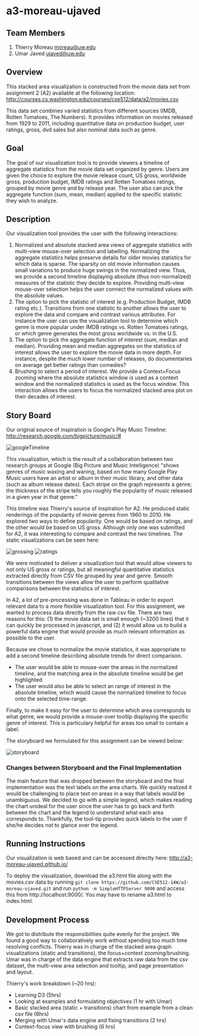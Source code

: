 a3-moreau-ujaved
===============

## Team Members

1. Thierry Moreau moreau@uw.edu
2. Umar Javed ujaved@uw.edu

## Overview

This stacked area visualization is constructed from the movie data set from assignment 2 (A2) available at the following location: http://courses.cs.washington.edu/courses/cse512/data/a2/movies.csv 

This data set combines varied statistics from different sources (IMDB, Rotten Tomatoes, The Numbers). It provides information on movies released from 1929 to 2011, including quantitative data on production budget, user ratings, gross, dvd sales but also nominal data such as genre. 

## Goal

The goal of our visualization tool is to provide viewers a timeline of aggregate statistics from the movie data set organized by genre. Users are given the choice to explore the movie release count, US gross, worldwide gross, production budget, IMDB ratings and Rotten Tomatoes ratings, grouped by movie genre and by release year. The user also can pick the aggregate function (sum, mean, median) applied to the specific statistic they wish to analyze. 

## Description

Our visualization tool provides the user with the following interactions:

1. Normalized and absolute stacked area views of aggregate statistics with multi-view mouse-over selection and labelling.  Normalizing the aggregate statistics helps preserve details for older movies statistics for which data is sparse. The sparsity on old movie information causes small variations to produce huge swings in the normalized view. Thus, we provide a second timeline displaying absolute (thus non-normalized) measures of the statistic they decide to explore. Providing multi-view mouse-over selection helps the user connect the normalized values with the absolute values.
2. The option to pick the statistic of interest (e.g. Production Budget, IMDB rating etc.). Transitions from one statistic to another allows the user to explore the data and compare and contrast various attributes. For instance the user can use the visualization tool to determine which genre is more popular under IMDB ratings vs. Rotten Tomatoes ratings, or which genre generates the most gross worldwide vs. in the U.S.
3. The option to pick the aggregate function of interest (sum, median and median). Providing mean and median aggregates on the statistics of interest allows the user to explore the movie data in more depth. For instance, despite the much lower number of releases, do documentaries on average get better ratings than comedies?
4. Brushing to select a period of interest. We provide a Context+Focus zooming where the absolute statistics window is used as a context window and the normalized statistics is used as the focus window. This interaction allows the users to focus the normalized stacked area plot on their decades of interest.


## Story Board

Our original source of inspiration is Google's Play Music Timeline: http://research.google.com/bigpicture/music/#

![googleTimeline](https://raw.github.com/CSE512-14W/a3-moreau-ujaved/master/figs/google_play_timeline.png)

This visualization, which is the result of a collaboration between two research groups at Google (Big Picture and Music Intelligence) "shows genres of music waxing and waning, based on how many Google Play Music users have an artist or album in their music library, and other data (such as album release dates). Each stripe on the graph represents a genre; the thickness of the stripe tells you roughly the popularity of music released in a given year in that genre."

This timeline was Thierry's source of inspiration for A2. He produced static renderings of the popularity of movie genres from 1960 to 2010. He explored two ways to define popularity. One would be based on ratings, and the other would be based on US gross. Although only one was submitted for A2, it was interesting to compare and contrast the two timelines. The static visualizations can be seen here: 

![grossing](https://raw.github.com/CSE512-14W/a3-moreau-ujaved/master/figs/A2-grossing.png) 
![ratings](https://raw.github.com/CSE512-14W/a3-moreau-ujaved/master/figs/A2-ratings.png)

We were motivated to deliver a visualization tool that would allow viewers to not only US gross or ratings, but all meaningful quantitative statistics extracted directly from CSV file grouped by year and genre. Smooth transitions between the views allow the user to perform qualitative comparisons between the statistics of interest. 

In A2, a lot of pre-processing was done in Tableau in order to export relevant data to a more flexible visualization tool. For this assignment, we wanted to process data directly from the raw csv file. There are two reasons for this: (1) the movie data set is small enough (~3200 lines) that it can quickly be processed in javascript, and (2) it would allow us to build a powerful data engine that would provide as much relevant information as possible to the user.

Because we chose to normalize the movie statistics, it was appropriate to add a second timeline describing absolute trends for direct comparison. 

* The user would be able to mouse-over the areas in the normalized timeline, and the matching area in the absolute timeline would be get highlighted
* The user would also be able to select an range of interest in the absolute timeline, which would cause the normalized timeline to focus onto the selected time-range.

Finally, to make it easy for the user to determine which area corresponds to what genre, we would provide a mouse-over tooltip displaying the specific genre of interest. This is particulary helpful for areas too small to contain a label.

The storyboard we formulated for this assignment can be viewed below:

![storyboard](https://raw.github.com/CSE512-14W/a3-moreau-ujaved/master/figs/storyboard.png) 

### Changes between Storyboard and the Final Implementation

The main feature that was dropped between the storyboard and the final implementation was the text labels on the area charts. We quickly realized it would be challenging to place text on areas in a way that labels would be unambiguous. We decided to go with a simple legend, which makes reading the chart unideal for the user since the user has to go back and forth between the chart and the legend to understand what each area corresponds to. Thankfully, the tool-tip provides quick labels to the user if she/he decides not to glance over the legend.

## Running Instructions

Our visualization is web based and can be accessed directly here: http://a3-moreau-ujaved.github.io/

To deploy the visualization, download the a3.html file along with the movies.csv data by running  `git clone https://github.com/CSE512-14W/a3-moreau-ujaved.git` and run `python -m SimpleHTTPServer 9000` and access this from http://localhost:9000/. You may have to rename a3.html to index.html.


## Development Process

We got to distribute the responsibilities quite evenly for the project. We found a good way to collaboratively work without spending too much time resolving conflicts. Thierry was in charge of the stacked area graph visualizations (static and transitions), the focus+context zooming/brushing. Umar was in charge of the data engine that extracts raw data from the csv dataset, the multi-view area selection and tooltip, and page presentation and layout.

Thierry's work breakdown (~20 hrs):

* Learning D3 (5hrs)
* Looking at examples and formulating objectives (1 hr with Umar)
* Basic stacked area (static + transitions) chart from example from a clean csv file (6hrs)
* Merging with Umar's data engine and fixing transitions (2 hrs)
* Context-focus view with brushing (6 hrs)

